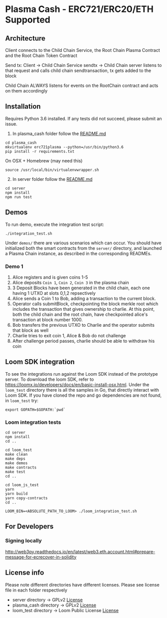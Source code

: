 # Plasma Cash - ERC721/ERC20/ETH Supported

## Architecture

Client connects to the Child Chain Service, the Root Chain Plasma Contract and the Root Chain Token Contract

Send tx:
Client -> Child Chain Service sendtx -> Child Chain server listens to that request and calls child chain sendtransaction, tx gets added to the block

Child Chain ALWAYS listens for events on the RootChain contract and acts on them accordingly

## Installation

Requires Python 3.6 installed.
If any tests did not succeed, please submit an issue.

1. In plasma_cash folder follow the [README.md](plasma_cash/README.md)


```
cd plasma_cash
mkvirtualenv erc721plasma --python=/usr/bin/python3.6
pip install -r requirements.txt
```

On OSX + Homebrew (may need this)
```
source /usr/local/bin/virtualenvwrapper.sh
```

2. In server folder follow the [README.md](server/README.md)

```
cd server
npm install
npm run test
```

## Demos

To run demo, execute the integration test script:
```
./integration_test.sh
```

Under `demos/` there are various scenarios which can occur. You should have initialized both the smart contracts from the `server/` directory, and launched a Plasma Chain instance, as described in the corresponding READMEs.

### Demo 1
1. Alice registers and is given coins 1-5
2. Alice deposits `Coin 1`, `Coin 2`, `Coin 3` in the plasma chain
3. 3 Deposit Blocks have been generated in the child chain, each one having 1 UTXO at slots 0,1,2 repsectively
4. Alice sends a Coin 1 to Bob, adding a transaction to the current block.
5. Operator calls submitBlock, checkpointing the block merkle root which includes the transaction that gives ownership to charlie. At this point, both the child chain and the root chain, have checkpointed alice's transaction at block number 1000.
6. Bob transfers the previous UTXO to Charlie and the operator submits that block as well
5. Charlie tries to exit coin 1, Alice & Bob do not challenge
6. After challenge period passes, charlie should be able to withdraw his coin

## Loom SDK integration

To see the integrations run against the Loom SDK instead of the prototype server. To download the loom SDK, refer to https://loomx.io/developers/docs/en/basic-install-osx.html. Under the `loom_test` directory there is all the samples in Go, that directly interact with Loom SDK. If you have cloned the repo and go dependencies are not found, in `loom_test` try:

```
export GOPATH=$GOPATH:`pwd`
```

### Loom integration  tests

```
cd server
npm install
cd .. 

cd loom_test
make clean
make deps
make demos
make contracts
make test
cd ..

cd loom_js_test
yarn
yarn build
yarn copy-contracts
cd ..

LOOM_BIN=<ABSOLUTE_PATH_TO_LOOM> ./loom_integration_test.sh
```

## For Developers

### Signing locally
http://web3py.readthedocs.io/en/latest/web3.eth.account.html#prepare-message-for-ecrecover-in-solidity


## License info 

Please note different directories have different licenses. Please see license file in each folder respectively

* server directory -> GPLv2 [License](plasma_cash/License.md)
* plasma_cash directory  -> GPLv2 [License](plasma_cash/License.md)
* loom_test directory  -> Loom Public License [License](loom_test/License.md)
